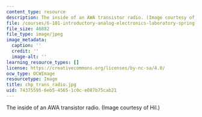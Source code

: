 ```yaml
---
content_type: resource
description: The inside of an AWA transistor radio. (Image courtesy of Hil.)
file: /courses/6-101-introductory-analog-electronics-laboratory-spring-2007/743755956eb545651c0ce087b75cab21_chp_trans_radio.jpg
file_size: 46882
file_type: image/jpeg
image_metadata:
  caption: ''
  credit: ''
  image-alt: ''
learning_resource_types: []
license: https://creativecommons.org/licenses/by-nc-sa/4.0/
ocw_type: OCWImage
resourcetype: Image
title: chp_trans_radio.jpg
uid: 74375595-6eb5-4565-1c0c-e087b75cab21
---
```

The inside of an AWA transistor radio. (Image courtesy of Hil.)